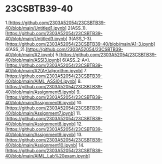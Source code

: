 # 23CSBTB39-40
1.[https://github.com/2303A52054/23CSBTB39-40/blob/main/Untitled1.ipynb]
2(ASS_1).[https://github.com/2303A52054/23CSBTB39-40/blob/main/Untitled3.ipynb]
3(ASS_1-3).[https://github.com/2303A52054/23CSBTB39-40/blob/main/A1-3.ipynb]
4(ASS_2).[https://github.com/2303A52054/23CSBTB39-40/blob/main/A2.ipynb]
5.[https://github.com/2303A52054/23CSBTB39-40/blob/main/ASSI3.ipynb]
6(ASS_2-A*).[https://github.com/2303A52054/23CSBTB39-40/blob/main/A2(A*)algorithm.ipynb]
7.[https://github.com/2303A52054/23CSBTB39-40/blob/main/AIML_ASSI04.ipynb] 
8.[https://github.com/2303A52054/23CSBTB39-40/blob/main/Assignment5.ipynb]
9.[https://github.com/2303A52054/23CSBTB39-40/blob/main/Assignment6.ipynb]
10.[https://github.com/2303A52054/23CSBTB39-40/blob/main/Assignment7.ipynb]
11.[https://github.com/2303A52054/23CSBTB39-40/blob/main/Assignment8.ipynb]
12.[https://github.com/2303A52054/23CSBTB39-40/blob/main/Assignment9.ipynb]
13.[https://github.com/2303A52054/23CSBTB39-40/blob/main/Assignment10.ipynb]
14.[https://github.com/2303A52054/23CSBTB39-40/blob/main/AIML_Lab%20exam.ipynb]
